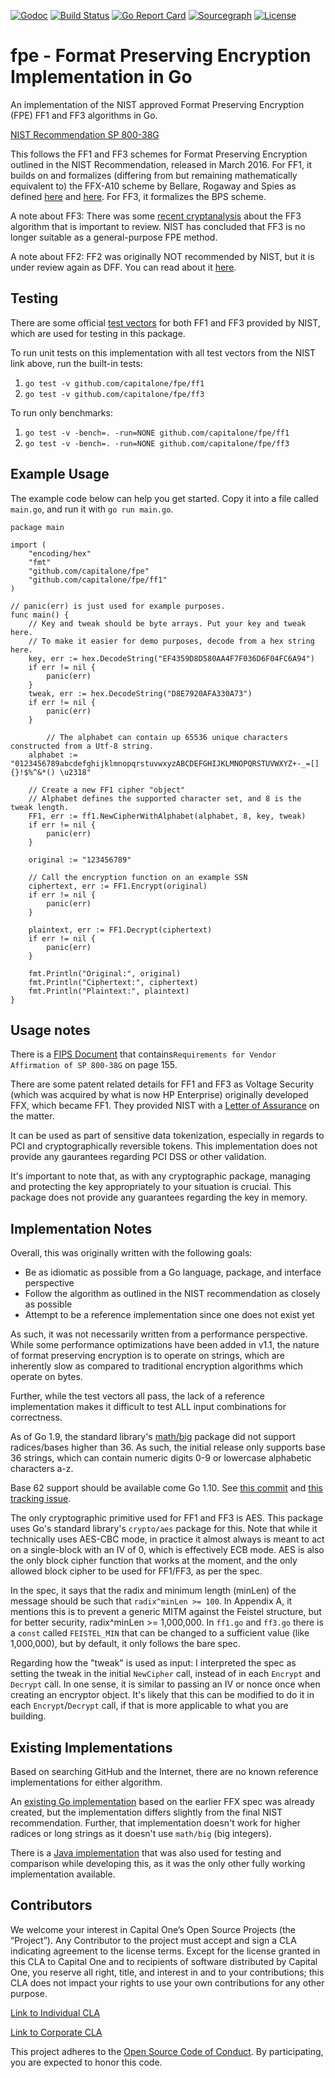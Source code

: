 [![Godoc](https://godoc.org/github.com/capitalone/fpe?status.svg)](http://godoc.org/github.com/capitalone/fpe) [![Build Status](https://travis-ci.org/capitalone/fpe.svg?branch=master)](https://travis-ci.org/capitalone/fpe) [![Go Report Card](https://goreportcard.com/badge/github.com/capitalone/fpe)](https://goreportcard.com/report/github.com/capitalone/fpe) [![Sourcegraph](https://sourcegraph.com/github.com/capitalone/fpe/-/badge.svg)](https://sourcegraph.com/github.com/capitalone/fpe?badge) [![License](https://img.shields.io/badge/license-Apache%202-blue.svg)](https://www.apache.org/licenses/LICENSE-2.0)

# fpe - Format Preserving Encryption Implementation in Go

An implementation of the NIST approved Format Preserving Encryption (FPE) FF1 and FF3 algorithms in Go.

[NIST Recommendation SP 800-38G](http://nvlpubs.nist.gov/nistpubs/SpecialPublications/NIST.SP.800-38G.pdf)

This follows the FF1 and FF3 schemes for Format Preserving Encryption outlined in the NIST Recommendation, released in March 2016. For FF1, it builds on and formalizes (differing from but remaining mathematically equivalent to) the FFX-A10 scheme by Bellare, Rogaway and Spies as defined [here](http://csrc.nist.gov/groups/ST/toolkit/BCM/documents/proposedmodes/ffx/ffx-spec.pdf) and [here](http://csrc.nist.gov/groups/ST/toolkit/BCM/documents/proposedmodes/ffx/ffx-spec2.pdf). For FF3, it formalizes the BPS scheme.

A note about FF3: There was some [recent cryptanalysis](https://csrc.nist.gov/News/2017/Recent-Cryptanalysis-of-FF3) about the FF3 algorithm that is important to review. NIST has concluded that FF3 is no longer suitable as a general-purpose FPE method.

A note about FF2: FF2 was originally NOT recommended by NIST, but it is under review again as DFF. You can read about it [here](http://csrc.nist.gov/groups/ST/toolkit/BCM/documents/proposedmodes/dff/dff-ff2-fpe-scheme-update.pdf).

## Testing

There are some official [test vectors](http://csrc.nist.gov/groups/ST/toolkit/examples.html) for both FF1 and FF3 provided by NIST, which are used for testing in this package.

To run unit tests on this implementation with all test vectors from the NIST link above, run the built-in tests:

  1. `go test -v github.com/capitalone/fpe/ff1`
  2. `go test -v github.com/capitalone/fpe/ff3`

To run only benchmarks:

  1. `go test -v -bench=. -run=NONE github.com/capitalone/fpe/ff1`
  2. `go test -v -bench=. -run=NONE github.com/capitalone/fpe/ff3`

## Example Usage

The example code below can help you get started. Copy it into a file called `main.go`, and run it with `go run main.go`.

```golang
package main

import (
	"encoding/hex"
	"fmt"
	"github.com/capitalone/fpe"
	"github.com/capitalone/fpe/ff1"
)

// panic(err) is just used for example purposes.
func main() {
	// Key and tweak should be byte arrays. Put your key and tweak here.
	// To make it easier for demo purposes, decode from a hex string here.
	key, err := hex.DecodeString("EF4359D8D580AA4F7F036D6F04FC6A94")
	if err != nil {
		panic(err)
	}
	tweak, err := hex.DecodeString("D8E7920AFA330A73")
	if err != nil {
		panic(err)
	}

        // The alphabet can contain up 65536 unique characters constructed from a Utf-8 string.
	alphabet := "0123456789abcdefghijklmnopqrstuvwxyzABCDEFGHIJKLMNOPQRSTUVWXYZ+-_=[]{}!$%^&*() \u2318"

	// Create a new FF1 cipher "object"
	// Alphabet defines the supported character set, and 8 is the tweak length.
	FF1, err := ff1.NewCipherWithAlphabet(alphabet, 8, key, tweak)
	if err != nil {
		panic(err)
	}

	original := "123456789"

	// Call the encryption function on an example SSN
	ciphertext, err := FF1.Encrypt(original)
	if err != nil {
		panic(err)
	}

	plaintext, err := FF1.Decrypt(ciphertext)
	if err != nil {
		panic(err)
	}

	fmt.Println("Original:", original)
	fmt.Println("Ciphertext:", ciphertext)
	fmt.Println("Plaintext:", plaintext)
}
```

## Usage notes

There is a [FIPS Document](http://csrc.nist.gov/groups/STM/cmvp/documents/fips140-2/FIPS1402IG.pdf) that contains`Requirements for Vendor Affirmation of SP 800-38G` on page 155.

There are some patent related details for FF1 and FF3 as Voltage Security (which was acquired by what is now HP Enterprise) originally developed FFX, which became FF1. They provided NIST with a [Letter of Assurance](http://csrc.nist.gov/groups/ST/toolkit/BCM/documents/proposedmodes/ffx/ffx-voltage-ip.pdf) on the matter.

It can be used as part of sensitive data tokenization, especially in regards to PCI and cryptographically reversible tokens. This implementation does not provide any gaurantees regarding PCI DSS or other validation.

It's important to note that, as with any cryptographic package, managing and protecting the key appropriately to your situation is crucial. This package does not provide any guarantees regarding the key in memory.

## Implementation Notes

Overall, this was originally written with the following goals:

  * Be as idiomatic as possible from a Go language, package, and interface perspective
  * Follow the algorithm as outlined in the NIST recommendation as closely as possible
  * Attempt to be a reference implementation since one does not exist yet

As such, it was not necessarily written from a performance perspective. While some performance optimizations have been added in v1.1, the nature of format preserving encryption is to operate on strings, which are inherently slow as compared to traditional encryption algorithms which operate on bytes.

Further, while the test vectors all pass, the lack of a reference implementation makes it difficult to test ALL input combinations for correctness.

As of Go 1.9, the standard library's [math/big](https://golang.org/pkg/math/big/) package did not support radices/bases higher than 36. As such, the initial release only supports base 36 strings, which can contain numeric digits 0-9 or lowercase alphabetic characters a-z.

Base 62 support should be available come Go 1.10. See [this commit](https://github.com/golang/go/commit/51cfe6849a2b945c9a2bb9d271bf142f3bb99eca) and [this tracking issue](https://github.com/capitalone/fpe/issues/1).

The only cryptographic primitive used for FF1 and FF3 is AES. This package uses Go's standard library's `crypto/aes` package for this. Note that while it technically uses AES-CBC mode, in practice it almost always is meant to act on a single-block with an IV of 0, which is effectively ECB mode. AES is also the only block cipher function that works at the moment, and the only allowed block cipher to be used for FF1/FF3, as per the spec.

In the spec, it says that the radix and minimum length (minLen) of the message should be such that `radix^minLen >= 100`. In Appendix A, it mentions this is to prevent a generic MITM against the Feistel structure, but for better security, radix^minLen >= 1,000,000. In `ff1.go` and `ff3.go` there is a `const` called `FEISTEL_MIN` that can be changed to a sufficient value (like 1,000,000), but by default, it only follows the bare spec.

Regarding how the "tweak" is used as input: I interpreted the spec as setting the tweak in the initial `NewCipher` call, instead of in each `Encrypt` and `Decrypt` call. In one sense, it is similar to passing an IV or nonce once when creating an encryptor object. It's likely that this can be modified to do it in each `Encrypt`/`Decrypt` call, if that is more applicable to what you are building.

## Existing Implementations

Based on searching GitHub and the Internet, there are no known reference implementations for either algorithm.

An [existing Go implementation](https://github.com/Roasbeef/perm-crypt) based on the earlier FFX spec was already created, but the implementation differs slightly from the final NIST recommendation. Further, that implementation doesn't work for higher radices or long strings as it doesn't use `math/big` (big integers).

There is a [Java implementation](https://sourceforge.net/projects/format-preserving-encryption/) that was also used for testing and comparison while developing this, as it was the only other fully working implementation available.

## Contributors

We welcome your interest in Capital One’s Open Source Projects (the “Project”). Any Contributor to the project must accept and sign a CLA indicating agreement to the license terms. Except for the license granted in this CLA to Capital One and to recipients of software distributed by Capital One, you reserve all right, title, and interest in and to your contributions; this CLA does not impact your rights to use your own contributions for any other purpose.

[Link to Individual CLA](https://docs.google.com/forms/d/19LpBBjykHPox18vrZvBbZUcK6gQTj7qv1O5hCduAZFU/viewform)

[Link to Corporate CLA](https://docs.google.com/forms/d/e/1FAIpQLSeAbobIPLCVZD_ccgtMWBDAcN68oqbAJBQyDTSAQ1AkYuCp_g/viewform)

This project adheres to the [Open Source Code of Conduct](https://developer.capitalone.com/single/code-of-conduct/). By participating, you are expected to honor this code.

